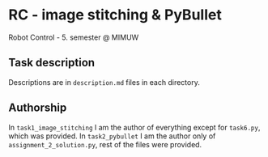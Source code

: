 # RC - image stitching & PyBullet
Robot Control - 5. semester @ MIMUW
## Task description
Descriptions are in `description.md` files in each directory.
## Authorship
In `task1_image_stitching` I am the author of everything except for `task6.py`, which was provided.
In `task2_pybullet` I am the author only of `assignment_2_solution.py`, rest of the files were provided.
